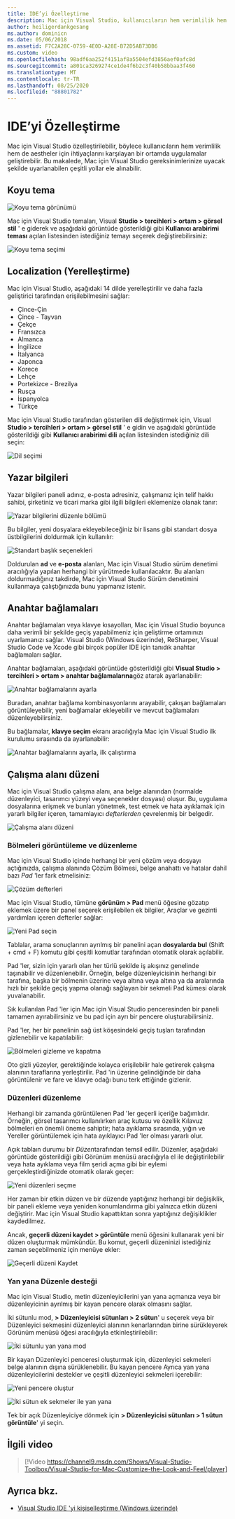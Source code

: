 ```yaml
---
title: IDE’yi Özelleştirme
description: Mac için Visual Studio, kullanıcıların hem verimlilik hem de Aesthetic Characteristics ihtiyaçlarını karşılayan bir ortamda uygulama geliştirmesine olanak tanıyan çeşitli yollarla özelleştirilebilir. Bu makalede, Mac için Visual Studio gereksinimlerinize uyacak şekilde uyarlanabilen çeşitli yollar ele alınabilir.
author: heiligerdankgesang
ms.author: dominicn
ms.date: 05/06/2018
ms.assetid: F7C2A28C-0759-4E0D-A28E-B72D5AB73DB6
ms.custom: video
ms.openlocfilehash: 98adf6aa252f4151af8a5504efd3856aef0afc8d
ms.sourcegitcommit: a801ca3269274ce1de4f6b2c3f40b58bbaa3f460
ms.translationtype: MT
ms.contentlocale: tr-TR
ms.lasthandoff: 08/25/2020
ms.locfileid: "88801782"
---
```

# <a name="customizing-the-ide"></a>IDE’yi Özelleştirme

Mac için Visual Studio özelleştirilebilir, böylece kullanıcıların hem verimlilik hem de aestheler için ihtiyaçlarını karşılayan bir ortamda uygulamalar geliştirebilir. Bu makalede, Mac için Visual Studio gereksinimlerinize uyacak şekilde uyarlanabilen çeşitli yollar ele alınabilir.

## <a name="dark-theme"></a>Koyu tema

![Koyu tema görünümü](media/customizing-the-ide-image7a.png)

Mac için Visual Studio temaları, Visual **Studio > tercihleri > ortam > görsel stil** ' e giderek ve aşağıdaki görüntüde gösterildiği gibi **Kullanıcı arabirimi teması** açılan listesinden istediğiniz temayı seçerek değiştirebilirsiniz:

![Koyu tema seçimi](media/customizing-the-ide-image7b.png)

## <a name="localization"></a>Localization (Yerelleştirme)

Mac için Visual Studio, aşağıdaki 14 dilde yerelleştirilir ve daha fazla geliştirici tarafından erişilebilmesini sağlar:

* Çince-Çin
* Çince - Tayvan
* Çekçe
* Fransızca
* Almanca
* İngilizce
* İtalyanca
* Japonca
* Korece
* Lehçe
* Portekizce - Brezilya
* Rusça
* İspanyolca
* Türkçe

Mac için Visual Studio tarafından gösterilen dili değiştirmek için, Visual  **Studio > tercihleri > ortam > görsel stil** ' e gidin ve aşağıdaki görüntüde gösterildiği gibi **Kullanıcı arabirimi dili** açılan listesinden istediğiniz dili seçin:

![Dil seçimi](media/customizing-the-ide-image11a.png)

## <a name="author-information"></a>Yazar bilgileri

Yazar bilgileri paneli adınız, e-posta adresiniz, çalışmanız için telif hakkı sahibi, şirketiniz ve ticari marka gibi ilgili bilgileri eklemenize olanak tanır:

![Yazar bilgilerini düzenle bölümü](media/customizing-the-ide-image9a.png)

Bu bilgiler, yeni dosyalara ekleyebileceğiniz bir lisans gibi standart dosya üstbilgilerini doldurmak için kullanılır:

![Standart başlık seçenekleri](media/customizing-the-ide-image8a.png)

Doldurulan **ad** ve **e-posta** alanları, Mac için Visual Studio sürüm denetimi aracılığıyla yapılan herhangi bir yürütmede kullanılacaktır. Bu alanları doldurmadığınız takdirde, Mac için Visual Studio Sürüm denetimini kullanmaya çalıştığınızda bunu yapmanız istenir.

## <a name="key-bindings"></a>Anahtar bağlamaları

Anahtar bağlamaları veya klavye kısayolları, Mac için Visual Studio boyunca daha verimli bir şekilde geçiş yapabilmeniz için geliştirme ortamınızı uyarlamanızı sağlar. Visual Studio (Windows üzerinde), ReSharper, Visual Studio Code ve Xcode gibi birçok popüler IDE için tanıdık anahtar bağlamaları sağlar.

Anahtar bağlamaları, aşağıdaki görüntüde gösterildiği gibi **Visual Studio > tercihleri > ortam > anahtar bağlamalarına**göz atarak ayarlanabilir:

![Anahtar bağlamalarını ayarla](media/customizing-the-ide-image10a.png)

Buradan, anahtar bağlama kombinasyonlarını arayabilir, çakışan bağlamaları görüntüleyebilir, yeni bağlamalar ekleyebilir ve mevcut bağlamaları düzenleyebilirsiniz.

Bu bağlamalar, **klavye seçim** ekranı aracılığıyla Mac için Visual Studio ilk kurulumu sırasında da ayarlanabilir:

![Anahtar bağlamalarını ayarla, ilk çalıştırma](media/ide-tour-2019-keyboard-shortcut.png)

## <a name="workspace-layout"></a>Çalışma alanı düzeni

Mac için Visual Studio çalışma alanı, ana belge alanından (normalde düzenleyici, tasarımcı yüzeyi veya seçenekler dosyası) oluşur. Bu, uygulama dosyalarına erişmek ve bunları yönetmek, test etmek ve hata ayıklamak için yararlı bilgiler içeren, tamamlayıcı *defterlerden* çevrelenmiş bir belgedir.

 ![Çalışma alanı düzeni](media/customizing-the-ide-image1a.png)

### <a name="viewing-and-arranging-pads"></a>Bölmeleri görüntüleme ve düzenleme

Mac için Visual Studio içinde herhangi bir yeni çözüm veya dosyayı açtığınızda, çalışma alanında Çözüm Bölmesi, belge anahattı ve hatalar dahil bazı *Pad* 'ler fark etmelisiniz:

![Çözüm defterleri](media/customizing-the-ide-image2a.png)

Mac için Visual Studio, tümüne **görünüm > Pad** menü öğesine gözatıp eklemek üzere bir panel seçerek erişilebilen ek bilgiler, Araçlar ve gezinti yardımları içeren defterler sağlar:

![Yeni Pad seçin](media/customizing-the-ide-image3a.png)

Tablalar, arama sonuçlarının ayrılmış bir panelini açan **dosyalarda bul** (Shift + cmd + F) komutu gibi çeşitli komutlar tarafından otomatik olarak açılabilir.

Pad 'ler, sizin için yararlı olan her türlü şekilde iş akışınız genelinde taşınabilir ve düzenlenebilir. Örneğin, belge düzenleyicisinin herhangi bir tarafına, başka bir bölmenin üzerine veya altına veya altına ya da aralarında hızlı bir şekilde geçiş yapma olanağı sağlayan bir sekmeli Pad kümesi olarak yuvalanabilir.

Sık kullanılan Pad 'ler için Mac için Visual Studio penceresinden bir paneli tamamen ayırabilirsiniz ve bu pad için ayrı bir pencere oluşturabilirsiniz.

Pad 'ler, her bir panelinin sağ üst köşesindeki geçiş tuşları tarafından gizlenebilir ve kapatılabilir:

![Bölmeleri gizleme ve kapatma](media/customizing-the-ide-image5a.png)

Oto gizli yüzeyler, gerektiğinde kolayca erişilebilir hale getirerek çalışma alanının taraflarına yerleştirilir. Pad 'in üzerine gelindiğinde bir daha görüntülenir ve fare ve klavye odağı bunu terk ettiğinde gizlenir.

### <a name="organizing-layouts"></a>Düzenleri düzenleme

Herhangi bir zamanda görüntülenen Pad 'ler geçerli içeriğe bağımlıdır. Örneğin, görsel tasarımcı kullanılırken araç kutusu ve özellik Kılavuz bölmeleri en önemli öneme sahiptir; hata ayıklama sırasında, yığın ve Yereller görüntülemek için hata ayıklayıcı Pad 'ler olması yararlı olur.

Açık tablaın durumu bir *Düzen*tarafından temsil edilir. Düzenler, aşağıdaki görüntüde gösterildiği gibi Görünüm menüsü aracılığıyla el ile değiştirilebilir veya hata ayıklama veya film şeridi açma gibi bir eylemi gerçekleştirdiğinizde otomatik olarak geçer:

![Yeni düzenleri seçme](media/customizing-the-ide-image6b.png)

Her zaman bir etkin düzen ve bir düzende yaptığınız herhangi bir değişiklik, bir paneli ekleme veya yeniden konumlandırma gibi yalnızca etkin düzeni değiştirir. Mac için Visual Studio kapattıktan sonra yaptığınız değişiklikler kaydedilmez.

Ancak, **geçerli düzeni kaydet > görüntüle** menü öğesini kullanarak yeni bir düzen oluşturmak mümkündür. Bu komut, geçerli düzeninizi istediğiniz zaman seçebilmeniz için menüye ekler:

![Geçerli düzeni Kaydet](media/customizing-the-ide-image6a.png)

### <a name="side-by-side-editing-support"></a>Yan yana Düzenle desteği

Mac için Visual Studio, metin düzenleyicilerini yan yana açmanıza veya bir düzenleyicinin ayrılmış bir kayan pencere olarak olmasını sağlar.

İki sütunlu mod, **> Düzenleyicisi sütunları > 2 sütun**' u seçerek veya bir Düzenleyici sekmesini düzenleyici alanının kenarlarından birine sürükleyerek Görünüm menüsü öğesi aracılığıyla etkinleştirilebilir:

![İki sütunlu yan yana mod](media/customizing-the-ide-sbs.png)

Bir kayan Düzenleyici penceresi oluşturmak için, düzenleyici sekmeleri belge alanının dışına sürüklenebilir. Bu kayan pencere Ayrıca yan yana düzenleyicilerini destekler ve çeşitli düzenleyici sekmeleri içerebilir:

![Yeni pencere oluştur](media/customizing-the-ide-sbs1.png)

![İki sütun ek sekmeler ile yan yana](media/customizing-the-ide-sbs2.png)

Tek bir açık Düzenleyiciye dönmek için **> Düzenleyicisi sütunları > 1 sütun görüntüle**' yi seçin.

## <a name="related-video"></a>İlgili video

> [!Video https://channel9.msdn.com/Shows/Visual-Studio-Toolbox/Visual-Studio-for-Mac-Customize-the-Look-and-Feel/player]

## <a name="see-also"></a>Ayrıca bkz.

- [Visual Studio IDE 'yi kişiselleştirme (Windows üzerinde)](/visualstudio/ide/personalizing-the-visual-studio-ide)